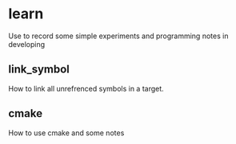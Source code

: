 # learn
Use to record some simple experiments and programming notes in developing

## link_symbol

How to link all unrefrenced symbols in a target.

## cmake

How to use cmake and some notes
